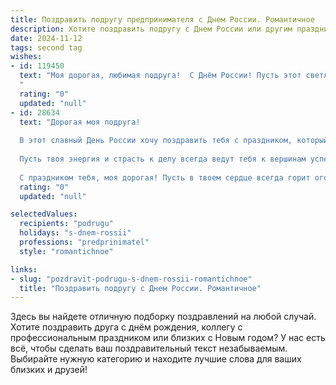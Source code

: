 ```yaml
---
title: Поздравить подругу предпринимателя с Днем России. Романтичное
description: Хотите поздравить подругу с Днем России или другим праздником? Наш ИИ создаст незабываемое поздравление, а вы обязательно выделитесь среди других.  
date: 2024-11-12
tags: second tag
wishes:
- id: 119450
  text: "Моя дорогая, любимая подруга!  С Днём России! Пусть этот светлый праздник наполнит твою жизнь яркими красками, как необъятные просторы нашей Родины, а твой предпринимательский талант принесёт  тебе не только успех, но и безграничное счастье.  Пусть любовь, вдохновение и удача всегда будут твоими верными спутниками.  Я бесконечно рада, что судьба подарила мне такую замечательную подругу, как ты!  Целую тебя крепко-крепко!
  "
  rating: "0"
  updated: "null"
- id: 28634
  text: "Дорогая моя подруга!
  
  В этот славный День России хочу поздравить тебя с праздником, который объединяет нас, дарит вдохновение и надежду на светлое будущее. Как истинный предприниматель, ты указываешь путь не только в бизнесе, но и в жизни, наполняя её яркими красками и новыми идеями.
  
  Пусть твоя энергия и страсть к делу всегда ведут тебя к вершинам успеха, а любовь к родине дарит уверенность и поддержку. Желаю тебе, чтобы твои мечты, как и наша страна, процветали и развивались, а каждый новый день приносил радость и вдохновение.
  
  С праздником тебя, моя дорогая! Пусть в твоем сердце всегда горит огонь любви к жизни и к стране, в которой мы живем!"
  rating: "0"
  updated: "null"

selectedValues:
  recipients: "podrugu"
  holidays: "s-dnem-rossii"
  professions: "predprinimatel"
  style: "romantichnoe"

links:
- slug: "pozdravit-podrugu-s-dnem-rossii-romantichnoe"
  title: "Поздравить подругу с Днем России. Романтичное"
---
```


Здесь вы найдете отличную подборку поздравлений на любой случай.
Хотите поздравить друга с днём рождения, коллегу с профессиональным праздником или близких с Новым годом? У нас есть всё, чтобы сделать ваш поздравительный текст незабываемым. Выбирайте нужную категорию и находите лучшие слова для ваших близких и друзей!
